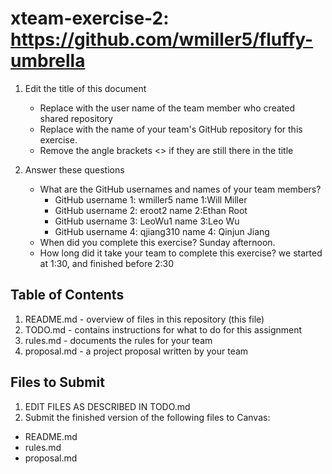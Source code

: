 # xteam-exercise-2: https://github.com/wmiller5/fluffy-umbrella

1. Edit the title of this document
   * Replace <UserName> with the user name of the team member who created shared repository
   * Replace <GitHubRepositoryName> with the name of your team's GitHub repository for this exercise.
   * Remove the angle brackets <> if they are still there in the title

2. Answer these questions
   * What are the GitHub usernames and names of your team members?
       * GitHub username 1: wmiller5 name 1:Will Miller
       * GitHub username 2: eroot2 name 2:Ethan Root
       * GitHub username 3: LeoWu1 name 3:Leo Wu
       * GitHub username 4: qjiang310 name 4: Qinjun Jiang
   * When did you complete this exercise? Sunday afternoon.
   * How long did it take your team to complete this exercise? we started at 1:30, and finished before 2:30

## Table of Contents

1. README.md - overview of files in this repository (this file)
2. TODO.md - contains instructions for what to do for this assignment
3. rules.md - documents the rules for your team
4. proposal.md - a project proposal written by your team

## Files to Submit

1. EDIT FILES AS DESCRIBED IN TODO.md
2. Submit the finished version of the following files to Canvas:

* README.md
* rules.md
* proposal.md
